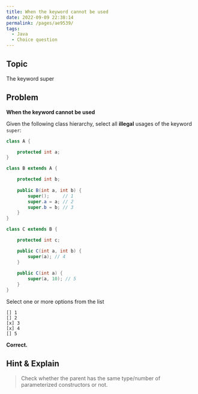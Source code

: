 ```yaml
---
title: When the keyword cannot be used
date: 2022-09-09 22:38:14
permalink: /pages/ae9539/
tags:
  - Java
  - Choice question
---
```

## Topic

The keyword super

## Problem

**When the keyword cannot be used**

Given the following class hierarchy, select all **illegal** usages of the keyword `super`:

```java
class A {

    protected int a;
}

class B extends A {

    protected int b;
    
    public B(int a, int b) {
        super();     // 1
        super.a = a; // 2
        super.b = b; // 3
    }
}

class C extends B {

    protected int c;

    public C(int a, int b) {
        super(a); // 4
    }
    
    public C(int a) {
        super(a, 10); // 5
    }
}
```

Select one or more options from the list

```
[] 1
[] 2
[x] 3
[x] 4
[] 5
```

**Correct.**

## Hint & Explain

> Check whether the parent has the same type/number of parameterized constructors or not.

